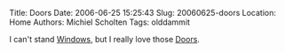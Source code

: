 Title: Doors
Date: 2006-06-25 15:25:43
Slug: 20060625-doors
Location: Home
Authors: Michiel Scholten
Tags: olddammit

<p>I can't stand <a href="http://www.microsoft.com/windows/">Windows</a>, but I really love those <a href="http://en.wikipedia.org/wiki/The_Doors">Doors</a>.</p>